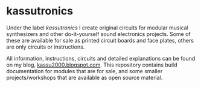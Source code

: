# kassutronics
Under the label _kassutronics_ I create original circuits for modular musical synthesizers and other do-it-yourself sound electronics projects. Some of these are available for sale as printed circuit boards and face plates, others are only circuits or instructions.

All information, instructions, circuits and detailed explanations can be found on my blog, [kassu2000.blogspot.com](https://kassu2000.blogspot.com). This repository contains build documentation for modules that are for sale, and some smaller projects/workshops that are available as open source material.
